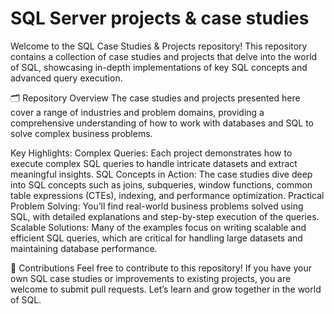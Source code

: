 # SQL Server projects & case studies
Welcome to the SQL Case Studies & Projects repository! This repository contains a collection of case studies and projects that delve into the world of SQL, showcasing in-depth implementations of key SQL concepts and advanced query execution.

🗂️ Repository Overview
The case studies and projects presented here cover a range of industries and problem domains, providing a comprehensive understanding of how to work with databases and SQL to solve complex business problems.

Key Highlights:
Complex Queries: Each project demonstrates how to execute complex SQL queries to handle intricate datasets and extract meaningful insights.
SQL Concepts in Action: The case studies dive deep into SQL concepts such as joins, subqueries, window functions, common table expressions (CTEs), indexing, and performance optimization.
Practical Problem Solving: You’ll find real-world business problems solved using SQL, with detailed explanations and step-by-step execution of the queries.
Scalable Solutions: Many of the examples focus on writing scalable and efficient SQL queries, which are critical for handling large datasets and maintaining database performance.

🌟 Contributions
Feel free to contribute to this repository! If you have your own SQL case studies or improvements to existing projects, you are welcome to submit pull requests. Let’s learn and grow together in the world of SQL.
